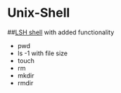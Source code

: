 # Unix-Shell

##[LSH shell](https://github.com/brenns10/lsh) with added functionality

- pwd
- ls -1 with file size
- touch
- rm
- mkdir
- rmdir
